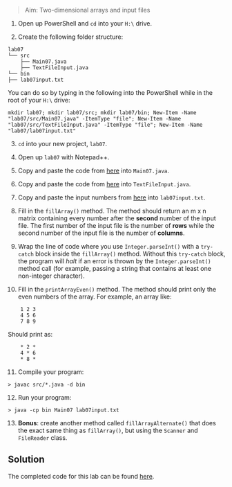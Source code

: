 > Aim: Two-dimensional arrays and input files

1. Open up PowerShell and `cd` into your `H:\` drive.

2. Create the following folder structure:
```
lab07
└── src
    ├── Main07.java
    ├── TextFileInput.java
└── bin
├── lab07input.txt
```
You can do so by typing in the following into the PowerShell while in the root of your `H:\` drive:
```
mkdir lab07; mkdir lab07/src; mkdir lab07/bin; New-Item -Name "lab07/src/Main07.java" -ItemType "file"; New-Item -Name "lab07/src/TextFileInput.java" -ItemType "file"; New-Item -Name "lab07/lab07input.txt"
```
 
3. `cd` into your new project, `lab07`.

4. Open up `lab07` with Notepad++.

5. Copy and paste the code from <a href="/Misc/TODO/Main07.java" target="_blank">here</a> into `Main07.java`.

6. Copy and paste the code from <a href="/Misc/Solutions/TextFileInput.java" target="_blank">here</a> into `TextFileInput.java`.

7. Copy and paste the input numbers from <a href="/Misc/Input/lab07input.txt" target="_blank">here</a> into `lab07input.txt`.

8. Fill in the `fillArray()` method. The method should return an m x n matrix containing every number after the **second** number of the input file. The first number of the input file is the number of **rows** while the second number of the input file is the number of **columns**.

9. Wrap the line of code where you use `Integer.parseInt()` with a `try-catch` block inside the `fillArray()` method. Without this `try-catch` block, the program will *halt* if an error is thrown by the `Integer.parseInt()` method call (for example, passing a string that contains at least one non-integer character). 

10. Fill in the `printArrayEven()` method. The method should print only the even numbers of the array. For example, an array like:
```
    1 2 3
    4 5 6
    7 8 9
```
Should print as:
```
    * 2 *
    4 * 6
    * 8 * 
```
11. Compile your program:
```
> javac src/*.java -d bin
```

12. Run your program:
```
> java -cp bin Main07 lab07input.txt
```

13. **Bonus**: create another method called `fillArrayAlternate()` that does the exact same thing as `fillArray()`, but using the `Scanner` and `FileReader` class. 

## Solution
The completed code for this lab can be found <a href="/Misc/Solutions/Main07.java" target="_blank">here</a>.